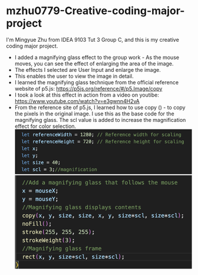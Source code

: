 # mzhu0779-Creative-coding-major-project
I'm Mingyue Zhu from IDEA 9103 Tut 3 Group C, and this is my creative coding major project.

* I added a magnifying glass effect to the group work - As the mouse moves, you can see the effect of enlarging the area of the image.
* The effects I selected are User Input and enlarge the image.
* This enables the user to view the image in detail.
* I learned the magnifying glass technique from the official reference website of p5.js: https://p5js.org/reference/#/p5.Image/copy
* I took a look at this effect in action from a video on youtibe: https://www.youtube.com/watch?v=e3gwnn4H2vA
* From the reference site of p5.js, I learned how to use copy () - to copy the pixels in the original image. I use this as the base code for the magnifying glass. The scl value is added to increase the magnification effect for color selection.
![alt text](<images/image 1.png>)
![alt text](<images/image 2.png>)